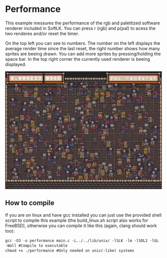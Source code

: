 # Performance

This example messures the performance of the rgb and palettized software renderer included in  SoftLK. You can press r (rgb) and p(pal) to acess the two renderes and/or reset the timer. 

On the top left you can see to numbers. The number on the left displays the average render time since the last reset, the right number shows how many sprites are beeing drawn. You can add more sprites by pressing/holding the space bar. In the top right corner the currently used renderer is beeing displayed.

![screenshot](../../screenshots/performance.png)

## How to compile

If you are on linux and have gcc installed you can just use the provided shell script to compile this example (the build_linux.sh script also works for FreeBSD), otherwise you can compile it like this (again, clang should work too):


```
gcc -O3 -o performance main.c -L../../lib/unix/ -lSLK -lm -lSDL2 -lGL  -Wall #Compile to executable
chmod +x ./performance #Only needed on unix(-like) systems
```
